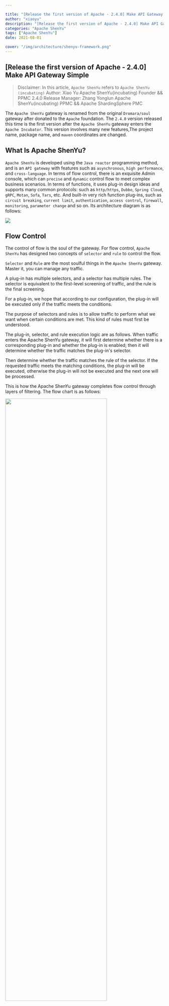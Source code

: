 ```yaml
---

title: "[Release the first version of Apache - 2.4.0] Make API Gateway Simple" 
author: "xiaoyu"
description: "[Release the first version of Apache - 2.4.0] Make API Gateway Simple" 
categories: "Apache ShenYu"
tags: ["Apache ShenYu"]
date: 2021-08-01

cover: "/img/architecture/shenyu-framework.png"
---  
```


## [Release the first version of Apache - 2.4.0] Make API Gateway Simple

> Disclaimer: In this article, `Apache ShenYu` refers to `Apache ShenYu (incubating)`
> Author: Xiao Yu Apache ShenYu(incubating) Founder && PPMC
> 2.4.0 Release Manager: Zhang Yonglun Apache ShenYu(incubating) PPMC && Apache ShardingSphere PMC

The `Apache ShenYu` gateway is renamed from the original `Dromara/soul` gateway after donated to the `Apache` foundation.
The `2.4.0` version released this time is the first version after the `Apache ShenYu` gateway enters the `Apache Incubator`. This version involves many new features,The project name, package name, and `maven` coordinates are changed.

## What Is Apache ShenYu?

`Apache ShenYu` is developed using the `Java reactor` programming method, and is an `API gateway` with features such as `asynchronous`, `high performance`, and `cross-language`.
In terms of flow control, there is an exquisite Admin console, which can `precise` and `dynamic` control flow to meet complex business scenarios.
In terms of functions, it uses plug-in design ideas and supports many common protocols: such as `http/https`, `Dubbo`, `Spring Cloud`, `gRPC`, `Motan`, `Sofa`, `Tars`, etc. 
And built-in very rich function plug-ins, such as `circuit breaking`, `current limit`, `authentication`, `access control`, `firewall`, `monitoring`, `parameter change` and so on. Its architecture diagram is as follows:

 ![](https://shenyu.apache.org/img/architecture/shenyu-framework.png)

## Flow Control

The control of flow is the soul of the gateway. For flow control, `Apache ShenYu` has designed two concepts of `selector` and `rule` to control the flow.

`Selector` and `Rule` are the most soulful things in the `Apache ShenYu` gateway. Master it, you can manage any traffic.

A plug-in has multiple selectors, and a selector has multiple rules. The selector is equivalent to the first-level screening of traffic, and the rule is the final screening.

For a plug-in, we hope that according to our configuration, the plug-in will be executed only if the traffic meets the conditions.

The purpose of selectors and rules is to allow traffic to perform what we want when certain conditions are met. This kind of rules must first be understood.

The plug-in, selector, and rule execution logic are as follows. When traffic enters the Apache ShenYu gateway, it will first determine whether there is a corresponding plug-in and whether the plug-in is enabled; then it will determine whether the traffic matches the plug-in's selector.

Then determine whether the traffic matches the rule of the selector. If the requested traffic meets the matching conditions, the plug-in will be executed, otherwise the plug-in will not be executed and the next one will be processed.

This is how the Apache ShenYu gateway completes flow control through layers of filtering. The flow chart is as follows:

<img src="/img/shenyu/plugin/plugin-chain-execute-en.jpg" width="80%" height="70%"/>

## Traffic filtering

Traffic filtering is the soul of `selectors` and `rules`, corresponding to the matching `conditions` in the selectors and rules. According to different traffic filtering rules, we can handle various complex scenarios.

Traffic filtering can obtain data from Http requests such as `Header`, `URI`, `Query`, `Cookie`, 

Then you can use `Match`, `=`, `SpEL`, `Regex`, `Groovy` and other matching methods to match the data you expected.

You can use the matching strategy of `And/Or` to add multiple sets of matching. The above are all using `SPI design ideas`, users can `self-expand`: For more, please see: https://shenyu.apache.org/projects/shenyu/selector-and-rule/

The process diagram is as follows:

![](https://shenyu.apache.org/img/shenyu/design/flow-condition.png)

## Data synchronization and caching

In order to improve the `performance` of the gateway, the `Apache ShenYu` gateway will cache all flow control rules in the `JVM` memory.

In the `cluster deployment/distributed` scenario, `Apache ShenYu` independently developed a set of Remote synchronization of Admin console data to the JVM memory of each Apache ShenYu gateway node.

Each scheme adopts the design idea of SPI, so that users can choose flexibly. Currently supported schemes are `HttpLongPull`, `Websocket`, `Zookeeper`, `Nacos`, `Consul`, `ETCD`.

The overall process is as follows:

![](https://shenyu.apache.org/img/shenyu/dataSync/config-strategy-processor-zh.png)

## Admin console

In order to facilitate the user to quickly and conveniently control the flow and all the functional characteristics of the gateway, `Apache ShenYu` provides a very beautiful `Admin console`, the user can `Chinese and English switch`, on this, you can freely `control the flow` , `Start-stop plug-in`, `Configure different parameters and strategies`, these operation changes are synchronized to the gateway's `JVM memory` through the aforementioned `data synchronization principle`. The background diagram is as follows:

<img src="/img/community/admin_homepage_en.jpg"/>

##### Menu/data permissions

The background management of the gateway is agent. For enterprise-level users and cross-departmental applications, `Apache Shenyu` designs a common `authorization control system`, including `button level menu permissions`, and `row data level data Permissions`. And these permissions are automatically configurable by the `administrator`.

<img src="/img/community/admin-permission-en.jpg">

## Protocol Proxy

Protocol proxy is the core function of the gateway. Currently `Apache ShenYu` supports `http` to `http/https`, `Websocket`, `Dubbo`, `Spring Cloud`, `gRPC`, `Motan`, `Sofa` The conversion of protocols such as `Tars`, etc. will support `TCP`, `MQTT`, `MQTT` and other protocols in the future.

#### Divide Plugin

 The `Divide` plug-in is a plug-in used to specifically proxy `http/https/websocket` and other methods to request the `Apache ShenYu` gateway. It has functions such as `load balancing`, `traffic preheating`, `node discovery`, `timeout retry`, `timeout control` and so on. If users want to use it, please add the following dependencies in the gateway, and then set it to `on` in `Admin console` --> `Plugin management` --> `Divide plugin`. For a more detailed introduction, please see: https://shenyu.apache.org/projects/shenyu/http-proxy/

```xml
<dependency>
    <groupId>org.apache.shenyu</groupId>
    <artifactId>shenyu-spring-boot-starter-plugin-divide</artifactId>
    <version>${project.version}</version>
</dependency>
<dependency>
    <groupId>org.apache.shenyu</groupId>
    <artifactId>shenyu-spring-boot-starter-plugin-httpclient</artifactId>
    <version>${project.version}</version>
</dependency>
```

#### Dubbo Plugin

`Dubbo` plug-in is a plug-in used by `Apache ShenYu` gateway to convert `http/https` requests into `dubbo` protocol. It adopts the mechanism of `Dubbo generalization` call, integrates `Dubbo client`, and has functions such as `service discovery`, `load balancing` and so on. To use it, please add the following dependencies in the gateway, and then set it to `on` in `Admin console` --> `Plugin management` --> `dubbo plugin`, and configure the `Registry Center`, For a more detailed introduction, please see: https://shenyu.apache.org/projects/shenyu/dubbo-proxy/

```xml
 <!-- apache shenyu alibaba dubbo plugin start-->
 <dependency>
   <groupId>org.apache.shenyu</groupId>
   <artifactId>shenyu-spring-boot-starter-plugin-alibaba-dubbo</artifactId>
    <version>${project.version}</version>
 </dependency>
 <!-- apache shenyu apache dubbo plugin start-->
 <dependency>
   <groupId>org.apache.shenyu</groupId>
   <artifactId>shenyu-spring-boot-starter-plugin-apache-dubbo</artifactId>
    <version>${project.version}</version>
 </dependency>
```

#### SpringCloud Plugin

The `SpringCloud` plugin is a plugin for `Apache ShenYu` gateway proxy `SpringCloud` microservice business. It integrates the registration center of `SpringCloud`, and load balancing service, and realizes the proxy of the service. To use it, please add the following dependency in the gateway, and then set it to `on` in `Admin console` --> `Plugin management` --> `SpringCloud plugin`. For a more detailed introduction, please see: https://shenyu.apache.org/projects/shenyu/spring-cloud-proxy/

```xml
 <dependency>
   <groupId>org.apache.shenyu</groupId>
   <artifactId>shenyu-spring-boot-starter-plugin-springcloud</artifactId>
    <version>${project.version}</version>
 </dependency>
```

#### gRPC Plugin

 The `gRPC` plug-in is a plug-in used by the `Apache ShenYu` gateway to convert the `http/https` request into the `GRPC` protocol. It integrates the `GRPC` client and implements the proxy of the `GRPC` service. To use it, please add the following dependency in the gateway, and then set it to `on` in `Admin console` --> `Plugin management` --> `GRPC plugin`. For a more detailed introduction, please see: https://shenyu.apache.org/projects/shenyu/grpc-proxy/

```xml
 <dependency>
   <groupId>org.apache.shenyu</groupId>
   <artifactId>shenyu-spring-boot-starter-plugin-grpc</artifactId>
    <version>${project.version}</version>
 </dependency>
```

#### Tars Plugin

`Tars` plug-in is a plug-in used by `Apache ShenYu` gateway to convert `http/https` requests into `Tars` protocol. `Tars` is Tencent's open source RPC framework. The plug-in integrates the `Tars-JAVA` client and implements the proxy of the `Tars` service. If users want to use it, please add the following dependency in the gateway, and then set it to `on` in `Admin console` --> `Plugin management` --> `Tars plugin`. For a more detailed introduction, please see: https://shenyu.apache.org/projects/shenyu/tars-proxy/

```xml
  <dependency>
    <groupId>org.apache.shenyu</groupId>
    <artifactId>shenyu-spring-boot-starter-plugin-tars</artifactId>
     <version>${project.version}</version>
  </dependency>
```

#### Sofa Plugin

The `Sofa` plug-in is a plug-in used by the `Apache ShenYu` gateway to convert the `http/https` request into the `Sofa-RPC` protocol. It uses the `Sofa generalization` call mechanism, integrates the `Sofa-RPC client`, and has functions such as `service discovery`, `load balancing` and so on. To use it, please add the following dependencies in the gateway, and then set it to `on` in `Admin Console` --> `Plugin Management` --> `Sofa Plugin`, and configure the `Registry Center`. For a more detailed introduction, please see: https://shenyu.apache.org/projects/shenyu/sofa-rpc-proxy/

```xml
  <dependency>
    <groupId>org.apache.shenyu</groupId>
    <artifactId>shenyu-spring-boot-starter-plugin-sofa</artifactId>
     <version>${project.version}</version>
  </dependency>
```

## Circuit Breaking and Rate Limiting

#### Hystrix Plugin

The `Hystrix` plug-in is the `Hystrix` framework integrated with the `Apache ShenYu` gateway, which provides the function of requesting fuse. The `Hystrix` fuse parameters can be dynamically configured. To use it, please add the following dependency in the gateway, and then set it to `on` in `Admin console` --> `Plugin management` --> `Hystrix plugin`. For a more detailed introduction, please see: https://shenyu.apache.org/projects/shenyu/hystrix-plugin/

```xml
<dependency>
  <groupId>org.apache.shenyu</groupId>
  <artifactId>shenyu-spring-boot-starter-plugin-hystrix</artifactId>
   <version>${project.version}</version>
</dependency>
```

#### Sentinel Plugin

The `Sentinel` plug-in is the `Apache ShenYu` gateway integrated with the `Sentinel` framework, providing the function of requesting fuse current limiting. The `Sentinel` fuse current limiting parameters can be dynamically configured. If users want to use it, please add the following dependencies in the gateway, and then set it to `on` in `Admin Console` --> `Plugin Management` --> `Sentinel Plugin`. For a more detailed introduction, please see: https://shenyu.apache.org/projects/shenyu/sentinel-plugin/

```xml
<dependency>
  <groupId>org.apache.shenyu</groupId>
  <artifactId>shenyu-spring-boot-starter-plugin-sentinel</artifactId>
   <version>${project.version}</version>
</dependency>
```

#### Resilience4j Plugin

The `Resilience4j` plug-in is the `Apache ShenYu` gateway integrated with the `Resilience4j` framework, providing the function of requesting fuse current limiting. The `Resilience4j` fuse current limiting parameters can be dynamically configured. To use it, please add the following dependency in the gateway, and then set it to `on` in `Admin console` --> `Plugin management` --> `Resilience4j plugin`. For a more detailed introduction, please see: https://shenyu.apache.org/projects/shenyu/resilience4j-plugin/

```xml
<dependency>
  <groupId>org.apache.shenyu</groupId>
  <artifactId>shenyu-spring-boot-starter-plugin-resilience4j</artifactId>
   <version>${project.version}</version>
</dependency>
```

#### RateLimiter Plugin

The `RateLimiter` plug-in is the `Apache ShenYu` gateway using `redis` to provide the function of requesting cluster current limiting. The current limiting algorithm strategies include: `Token Bucket Algorithm`, `Concurrent Current Limiting`, `Leaky Bucket Algorithm`, ` Sliding window algorithm`. To use it, please add the following dependencies in the gateway, and then set it to `on` in `Admin console` --> `Plugin management` --> `RateLimiter plugin`, and configure `redis`. For a more detailed introduction, please see: https://shenyu.apache.org/projects/shenyu/rate-limiter-plugin/

```xml
<dependency>
  <groupId>org.apache.shenyu</groupId>
  <artifactId>shenyu-spring-boot-starter-plugin-ratelimiter</artifactId>
   <version>${project.version}</version>
</dependency>
```

## Security/Authorization

#### Waf Plugin

The `Waf` plug-in is an `Apache ShenYu` gateway, which is used to implement a firewall for traffic. It is mainly used to intercept illegal requests or abnormal requests, and to provide related denial policies. It provides the function of black and white list configuration. If users want to use it, please add the following dependency in the gateway, and then set it to `on` in `Admin console` --> `Plugin management` --> `Waf plugin`. For a more detailed introduction, please see: https://shenyu.apache.org/projects/shenyu/waf-plugin/

```xml
<dependency>
  <groupId>org.apache.shenyu</groupId>
  <artifactId>shenyu-spring-boot-starter-plugin-waf</artifactId>
   <version>${project.version}</version>
</dependency>
```

#### Sign Plugin

The `Sign` plug-in is the `Apache ShenYu` gateway, which is used to sign the request. If users want to use it, please add the following dependencies in the gateway, and then set it to `Enable` in `Admin Console` --> `Plugin Management` --> `Sign Plugin`. For a more detailed introduction, please see: https://shenyu.apache.org/projects/shenyu/sign-plugin/

```xml
<dependency>
  <groupId>org.apache.shenyu</groupId>
  <artifactId>shenyu-spring-boot-starter-plugin-sign</artifactId>
   <version>${project.version}</version>
</dependency>
```

#### JWT Plugin

The `JWT` plug-in is an `Apache ShenYu` gateway, which performs authentication judgments based on the `token` attribute of the `http` request header or the value carried by the `authorization` attribute, and is compatible with `OAuth2.0`. If users want to use it, please add the following dependency in the gateway, and then set it to `on` in `Admin console` --> `Plugin management` --> `jwt plugin`. For a more detailed introduction, please see: https://shenyu.apache.org/projects/shenyu/jwt-plugin/

```xml
<dependency>
  <groupId>org.apache.shenyu</groupId>
  <artifactId>shenyu-spring-boot-starter-plugin-jwt</artifactId>
   <version>${project.version}</version>
</dependency>
```

#### OAuth2 Plugin

The `OAuth2` plug-in is the `Apache ShenYu` gateway, which is implemented using the `Webflux OAuth2` client to support the `OAuth2` protocol. To use it, please add the following dependency in the gateway, and then set it to `on` in `Admin console` --> `Plugin management` --> `oauth2 plugin`. For a more detailed introduction, please see: https://shenyu.apache.org/projects/shenyu/oauth2-plugin/

```xml
<dependency>
  <groupId>org.apache.shenyu</groupId>
  <artifactId>shenyu-spring-boot-starter-plugin-oauth2</artifactId>
   <version>${project.version}</version>
</dependency>
```

## Personalized Processing

#### Rewrite Plugin

The `Rewrite` plug-in is the `Apache ShenYu` gateway, which supports the use of regular expressions to rewrite the `URI`. To use it, please add the following dependency in the gateway, and then set it to `on` in `Admin console` --> `Plugin management` --> `rewrite plugin`. For a more detailed introduction, please see: https://shenyu.apache.org/projects/shenyu/rewrite-plugin/

```xml
<dependency>
  <groupId>org.apache.shenyu</groupId>
  <artifactId>shenyu-spring-boot-starter-plugin-rewrite</artifactId>
   <version>${project.version}</version>
</dependency>
```

#### Redirect Plugin

The `Redirect` plug-in is a plug-in for the `Apache ShenYu` gateway to redirect requests. It supports the internal interface and external address of the gateway. To use it, please add the following dependencies to the gateway, and then set it to `on` in `Admin console` --> `Plugin management` --> `redirect plugin`. For a more detailed introduction, please see: https://shenyu.apache.org/projects/shenyu/redirect-plugin/

```xml
<dependency>
  <groupId>org.apache.shenyu</groupId>
  <artifactId>shenyu-spring-boot-starter-plugin-redirect</artifactId>
   <version>${project.version}</version>
</dependency>
```

#### Request Plugin

The `Request` plug-in is the `Apache ShenYu` gateway that allows users to perform functions such as `add`, `modify`, and `delete` to `request parameters`, `request headers` and `Cookies`. If users want to use it, please add the following dependency in the gateway, and then set it to `on` in `Admin console` --> `Plugin management` --> `request plugin`. For a more detailed introduction, please see: https://shenyu.apache.org/projects/shenyu/request-plugin/

```xml
<dependency>
  <groupId>org.apache.shenyu</groupId>
  <artifactId>shenyu-spring-boot-starter-plugin-request</artifactId>
   <version>${project.version}</version>
</dependency>
```

#### Context-Path Plugin

The `Context-Path` plug-in is an `Apache ShenYu` gateway, which allows users to perform `add`, `modify`, and `delete` functions on the `Context-Path` on the request path. To use it, please add the following dependency in the gateway, and then set it to `on` in `Admin console` --> `plugin management` --> `context_path plugin`. For a more detailed introduction, please see: https://shenyu.apache.org/projects/shenyu/context-path-plugin/

```xml
<dependency>
  <groupId>org.apache.shenyu</groupId>
  <artifactId>shenyu-spring-boot-starter-plugin-context-path</artifactId>
   <version>${project.version}</version>
</dependency>
```

#### Param-Mapping Plugin

The `Param-Mapping` plug-in is an `Apache ShenYu` gateway, allowing users to perform functions such as `add`, `modify`, and `delete` fields in the `Body` in the request body. To use it, please add the following dependency in the gateway, and then set it to `on` in `Admin console` --> `Plugin management` --> `param_mapping plugin`. For a more detailed introduction, please see: https://shenyu.apache.org/projects/shenyu/param-mapping-plugin/

```xml
<dependency>
  <groupId>org.apache.shenyu</groupId>
  <artifactId>shenyu-spring-boot-starter-plugin-param-mapping</artifactId>
   <version>${project.version}</version>
</dependency>
```

#### ModifyResponse Plugin

The `ModifyResponse` plug-in is an `Apache ShenYu` gateway, which is used to perform functions such as `add`, `modify`, and `delete` on the `response header`, `status code`, and `response content` in the request response body. If users want to use it, please add the following dependency in the gateway, and then set it to `on` in `Admin Console` --> `Plugin Management` --> `modifyResponse Plugin`. For a more detailed introduction, please see: https://shenyu.apache.org/projects/shenyu/modify-response-plugin/

```xml
<dependency>
  <groupId>org.apache.shenyu</groupId>
  <artifactId>shenyu-spring-boot-starter-plugin-modify-response</artifactId>
   <version>${project.version}</version>
</dependency>
```

## Observability

#### Monitor Plugin

The `Monitor` plug-in is a `Apache ShenYu` gateway. It uses `prometheus` to complete the plug-in for monitoring `requests`, `QPS`, `JVM` and other related `metrics`. To use it, please add the following dependencies in the gateway, and then set it to `on` in `Admin console` --> `Plugin management` --> `monitor plugin`, and configure the relevant parameters of `prometheus`. For a more detailed introduction, please see: https://shenyu.apache.org/projects/shenyu/monitor-plugin/

```xml
<dependency>
  <groupId>org.apache.shenyu</groupId>
  <artifactId>shenyu-spring-boot-starter-plugin-monitor</artifactId>
   <version>${project.version}</version>
</dependency>
```

#### Logging Plugin

The `Logging` plug-in is the `Apache ShenYu` gateway, which allows the user log to print this `request information`, including `request path`, `request method`, `request parameters`, `response header`, `response body`, etc. Information. To use it, please add the following dependencies to the gateway, and then set it to `on` in `Admin console` --> `Plugin management` --> `Logging plugin`. For a more detailed introduction, please see: https://shenyu.apache.org/projects/shenyu/logging-plugin/

```xml
<dependency>
  <groupId>org.apache.shenyu</groupId>
  <artifactId>shenyu-spring-boot-starter-plugin-logging</artifactId>
   <version>${project.version}</version>
</dependency>
```

## Planning For The Next Version

* RPC framework grayscale release enhancement, including `SpringCloud`, `gRPC`, `Dubbo`, `Sofa-RPC`, `Tars`, etc.

* Added the `ShenYu-Agent` module to create observability systems such as the gateway `metrics`, `tracing`, and `logging`.
* Custom plug-ins are dynamically loaded, which is convenient for users to expand and update quickly and without stopping.
* Comprehensive coverage of integration testing and unit testing.

## Community

`Apache ShenYu` is an autonomous community open source project completely dominated by Chinese people. It is currently in a period of rapid development.
`Function development`, `Complete documentation`, `fix BUG` and many other things need to be completed.
The `Apache ShenYu` community follows the community philosophy of `Apache Way` and creates a `completely open` and `government` community. Every half month, a full community meeting will be held, and the community’s committers, contributors, and users will participate in it ,
At the meeting, everyone can speak freely and put forward their own views and opinions, such as discussing different functions and different codes, and it is best to reach a consistent point of view.
In the Apache ShenYu community, we respect the principle of communication priority of mailing list> Github Issue> WeChat group.
The main purpose is to keep a record of every problem, no point of view, so as to better help others, so as to promote the sustainable development of the community.